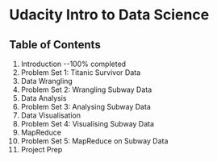 # Udacity Intro to Data Science

## Table of Contents
  1. Introduction                             --100% completed
  2. Problem Set 1: Titanic Survivor Data
  3. Data Wrangling
  4. Problem Set 2: Wrangling Subway Data
  5. Data Analysis
  6. Problem Set 3: Analysing Subway Data
  7. Data Visualisation
  8. Problem Set 4: Visualising Subway Data
  9. MapReduce
  10. Problem Set 5: MapReduce on Subway Data
  11. Project Prep

